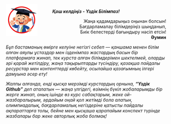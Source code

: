 <div style="position: relative;">
  <img src="\assets\img\uzdik-logo.png" alt="Image" style="position: absolute; top: 0; left: 0; width: 100px; height: 100px;">
</div>

<p style="text-align: center;"><b><i>Қош келдіңіз - Үздік Білімпаз!</i></b></p>
<p style="text-align: right;">
Жаңа қадамдарыңыз оңынан болсын!<br>
Бағдарламалау білімдеріңіз шыңданып,<br>Биік белестерді бағындыру нәсіп етсін!<br><b>Әумин</b>
</p>

_Бұл бастаманың өмірге келуіне негізгі себеп &mdash; қаншама менен білім алған аяулы ұстаздар мен ізденімпаз жастардың басын бір платформаға жинап, тек курста алған білімдерімен шектелмей, оларды әрі қарай жетілдіру, жаңа тақырыптарды түсіндіру, қазақша пайдалы ресурстар мен контенттерді көбейту, осылайша қазағымның ілгері дамуына әсер ету!_

_Жалпы алғанда, енді қысқа мерзімді курстардың орнына, <b>“Үздік Github”</b> деп аталатын &mdash; жаңа үлгідегі, өзімнің бүкіл жобаларымды бір жерге жинап, оның ішінде өз курс сабақтарым, жеке ой-жазбаралырым, әрдайым оңай қол жетімді бола алатын, олимпиадалық, бағдарламалық негіздеріне қатысты пайдалы ақпараттарға толы, бейне мен қысқаша қарапайым конспект түрінде жазбалары бар жеке авторлық жоба болмақ!_
